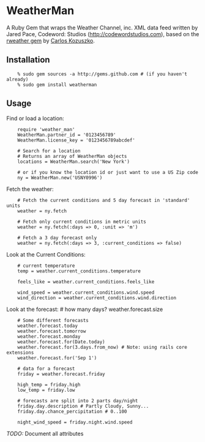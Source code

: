 WeatherMan
==========

A Ruby Gem that wraps the Weather Channel, inc. XML data feed
written by Jared Pace, Codeword: Studios (http://codewordstudios.com),
based on the [rweather gem](http://github.com/ckozus/rweather) by [Carlos Kozuszko](http://www.ckozus.com.ar/blog/).


Installation
------------

		% sudo gem sources -a http://gems.github.com # (if you haven't already)
		% sudo gem install weatherman

Usage
-----

Find or load a location:

		require 'weather_man'
		WeatherMan.partner_id = '0123456789'
		WeatherMan.license_key = '0123456789abcdef'
		
		# Search for a location
		# Returns an array of WeatherMan objects
		locations = WeatherMan.search('New York')
		
		# or if you know the location id or just want to use a US Zip code
		ny = WeatherMan.new('USNY0996')
		
Fetch the weather:
		
		# Fetch the current conditions and 5 day forecast in 'standard' units
		weather = ny.fetch
		
		# Fetch only current conditions in metric units
		weather = ny.fetch(:days => 0, :unit => 'm')
		
		# Fetch a 3 day forecast only
		weather = ny.fetch(:days => 3, :current_conditions => false)
		
Look at the Current Conditions:

		# current temperature
		temp = weather.current_conditions.temperature
		
		feels_like = weather.current_conditions.feels_like
		
		wind_speed = weather.current_conditions.wind.speed
		wind_direction = weather.current_conditions.wind.direction
		
Look at the forecast:
		# how many days?
		weather.forecast.size
		
		# Some different forecasts
		weather.forecast.today
		weather.forecast.tomorrow
		weather.forecast.monday
		weather.forecast.for(Date.today)
		weather.forecast.for(3.days.from_now) # Note: using rails core extensions
		weather.forecast.for('Sep 1')
		
		# data for a forecast
		friday = weather.forecast.friday
		
		high_temp = friday.high
		low_temp = friday.low
		
		# forecasts are split into 2 parts day/night
		friday.day.description # Partly Cloudy, Sunny...
		friday.day.chance_percipitation # 0..100
		
		night_wind_speed = friday.night.wind.speed
		
*TODO:* Document all attributes